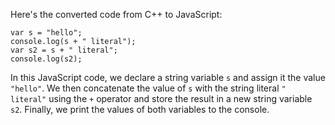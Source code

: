 Here's the converted code from C++ to JavaScript:
```
var s = "hello";
console.log(s + " literal");
var s2 = s + " literal";
console.log(s2);
```
In this JavaScript code, we declare a string variable `s` and assign it the value `"hello"`. We then concatenate the value of `s` with the string literal `" literal"` using the `+` operator and store the result in a new string variable `s2`. Finally, we print the values of both variables to the console.

